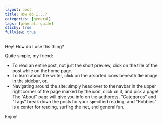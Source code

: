 ```yaml
---
layout: post
title: How do I...?
categories: [general]
tags: [general, guide]
sticky: true
fullview: true
---
```


Hey! How do I use this thing?

Quite simple, my friend:


 * To read an entire post, not just the short preview, click on the title of the post while on the home page.
 * To learn about the writer, click on the assorted icons beneath the image in the sidebar, or...
 * Navigating around the site: simply head over to the navbar in the upper right corner of the page marked by the <i class="fa fa-bars" aria-hidden="true"></i> icon, click on it, and pick a page! The "About" page will give you info on the authoress, "Categories" and "Tags" break down the posts for your specified reading, and "Hobbies" is a center for reading, surfing the net, and general fun.
  

Enjoy!



